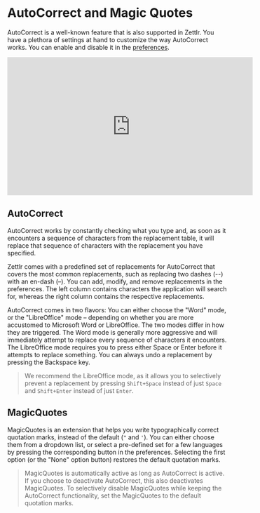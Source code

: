 # AutoCorrect and Magic Quotes

AutoCorrect is a well-known feature that is also supported in Zettlr. You have a plethora of settings at hand to customize the way AutoCorrect works. You can enable and disable it in the [preferences](../reference/settings.md).

<iframe width="560" height="315" src="https://www.youtube-nocookie.com/embed/iPRDPTtJuCA" frameborder="0" allow="accelerometer; autoplay; encrypted-media; gyroscope; picture-in-picture" allowfullscreen></iframe>

## AutoCorrect

AutoCorrect works by constantly checking what you type and, as soon as it encounters a sequence of characters from the replacement table, it will replace that sequence of characters with the replacement you have specified.

Zettlr comes with a predefined set of replacements for AutoCorrect that covers the most common replacements, such as replacing two dashes (--) with an en-dash (–). You can add, modify, and remove replacements in the preferences. The left column contains characters the application will search for, whereas the right column contains the respective replacements.

AutoCorrect comes in two flavors: You can either choose the "Word" mode, or the "LibreOffice" mode – depending on whether you are more accustomed to Microsoft Word or LibreOffice. The two modes differ in how they are triggered. The Word mode is generally more aggressive and will immediately attempt to replace every sequence of characters it encounters. The LibreOffice mode requires you to press either Space or Enter before it attempts to replace something. You can always undo a replacement by pressing the Backspace key.

> We recommend the LibreOffice mode, as it allows you to selectively prevent a replacement by pressing `Shift+Space` instead of just `Space` and `Shift+Enter` instead of just `Enter`.

## MagicQuotes

MagicQuotes is an extension that helps you write typographically correct quotation marks, instead of the default (`"` and `'`). You can either choose them from a dropdown list, or select a pre-defined set for a few languages by pressing the corresponding button in the preferences. Selecting the first option (or the "None" option button) restores the default quotation marks.

> MagicQuotes is automatically active as long as AutoCorrect is active. If you choose to deactivate AutoCorrect, this also deactivates MagicQuotes. To selectively disable MagicQuotes while keeping the AutoCorrect functionality, set the MagicQuotes to the default quotation marks.
